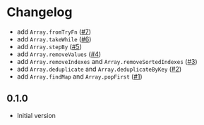 # Changelog

- add `Array.fromTryFn` ([#7](https://github.com/seaofvoices/luau-disk/pull/7))
- add `Array.takeWhile` ([#6](https://github.com/seaofvoices/luau-disk/pull/6))
- add `Array.stepBy` ([#5](https://github.com/seaofvoices/luau-disk/pull/5))
- add `Array.removeValues` ([#4](https://github.com/seaofvoices/luau-disk/pull/4))
- add `Array.removeIndexes` and `Array.removeSortedIndexes` ([#3](https://github.com/seaofvoices/luau-disk/pull/3))
- add `Array.deduplicate` and `Array.deduplicateByKey` ([#2](https://github.com/seaofvoices/luau-disk/pull/2))
- add `Array.findMap` and `Array.popFirst` ([#1](https://github.com/seaofvoices/luau-disk/pull/1))

## 0.1.0

- Initial version
